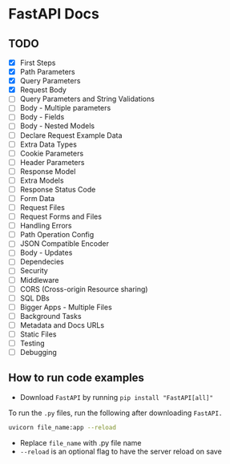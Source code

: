 # FastAPI Docs

## TODO

- [x] First Steps
- [x] Path Parameters
- [x] Query Parameters
- [x] Request Body
- [ ] Query Parameters and String Validations
- [ ] Body - Multiple parameters
- [ ] Body - Fields
- [ ] Body - Nested Models
- [ ] Declare Request Example Data
- [ ] Extra Data Types
- [ ] Cookie Parameters
- [ ] Header Parameters
- [ ] Response Model
- [ ] Extra Models
- [ ] Response Status Code
- [ ] Form Data
- [ ] Request Files
- [ ] Request Forms and Files
- [ ] Handling Errors
- [ ] Path Operation Config
- [ ] JSON Compatible Encoder
- [ ] Body - Updates
- [ ] Dependecies
- [ ] Security
- [ ] Middleware
- [ ] CORS (Cross-origin Resource sharing)
- [ ] SQL DBs
- [ ] Bigger Apps - Multiple Files
- [ ] Background Tasks
- [ ] Metadata and Docs URLs
- [ ] Static Files
- [ ] Testing
- [ ] Debugging

## How to run code examples

- Download `FastAPI` by running `pip install "FastAPI[all]"`

To run the `.py` files, run the following after downloading `FastAPI.`

```sh
uvicorn file_name:app --reload
```

- Replace `file_name` with .py file name
- `--reload` is an optional flag to have the server reload on save
